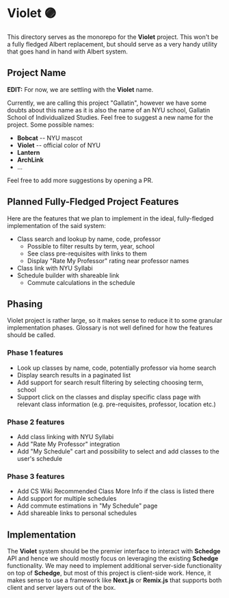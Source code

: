 # Violet 🟣

This directory serves as the monorepo for the **Violet** project. This won't be a fully fledged Albert replacement, but should serve as a very handy utility that goes hand in hand with Albert system.

## Project Name

**EDIT:** For now, we are settling with the **Violet** name.

Currently, we are calling this project "Gallatin", however we have some doubts about this name as it is also the name of an NYU school, Gallatin School of Individualized Studies. Feel free to suggest a new name for the project. Some possible names:

- **Bobcat** -- NYU mascot
- **Violet** -- official color of NYU
- **Lantern**
- **ArchLink**
- ...

Feel free to add more suggestions by opening a PR.

## Planned Fully-Fledged Project Features

Here are the features that we plan to implement in the ideal, fully-fledged implementation of the said system:

- Class search and lookup by name, code, professor
  - Possible to filter results by term, year, school
  - See class pre-requisites with links to them
  - Display "Rate My Professor" rating near professor names
- Class link with NYU Syllabi
- Schedule builder with shareable link
  - Commute calculations in the schedule

## Phasing

Violet project is rather large, so it makes sense to reduce it to some granular implementation phases. Glossary is not well defined for how the features should be called.

### Phase 1 features

- Look up classes by name, code, potentially professor via home search
- Display search results in a paginated list
- Add support for search result filtering by selecting choosing term, school
- Support click on the classes and display specific class page with relevant class information (e.g. pre-requisites, professor, location etc.)

### Phase 2 features

- Add class linking with NYU Syllabi
- Add "Rate My Professor" integration
- Add "My Schedule" cart and possibility to select and add classes to the user's schedule

### Phase 3 features

- Add CS Wiki Recommended Class More Info if the class is listed there
- Add support for multiple schedules
- Add commute estimations in "My Schedule" page
- Add shareable links to personal schedules

## Implementation

The **Violet** system should be the premier interface to interact with **Schedge** API and hence we should mostly focus on leveraging the existing **Schedge** functionality. We may need to implement additional server-side functionality on top of **Schedge**, but most of this project is client-side work. Hence, it makes sense to use a framework like **Next.js** or **Remix.js** that supports both client and server layers out of the box.
